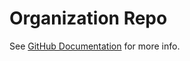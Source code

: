 # Organization Repo

See [GitHub Documentation](https://docs.github.com/en/organizations/collaborating-with-groups-in-organizations/customizing-your-organizations-profile) for more info.
